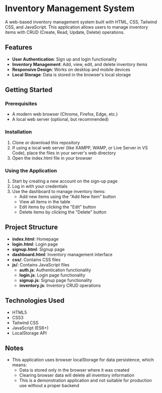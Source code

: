 # Inventory Management System

A web-based inventory management system built with HTML, CSS, Tailwind CSS, and JavaScript. This application allows users to manage inventory items with CRUD (Create, Read, Update, Delete) operations.

## Features

- **User Authentication**: Sign up and login functionality
- **Inventory Management**: Add, view, edit, and delete inventory items
- **Responsive Design**: Works on desktop and mobile devices
- **Local Storage**: Data is stored in the browser's local storage

## Getting Started

### Prerequisites

- A modern web browser (Chrome, Firefox, Edge, etc.)
- A local web server (optional, but recommended)

### Installation

1. Clone or download this repository
2. If using a local web server (like XAMPP, WAMP, or Live Server in VS Code), place the files in your server's web directory
3. Open the index.html file in your browser

### Using the Application

1. Start by creating a new account on the sign-up page
2. Log in with your credentials
3. Use the dashboard to manage inventory items:
   - Add new items using the "Add New Item" button
   - View all items in the table
   - Edit items by clicking the "Edit" button
   - Delete items by clicking the "Delete" button

## Project Structure

- **index.html**: Homepage
- **login.html**: Login page
- **signup.html**: Signup page
- **dashboard.html**: Inventory management interface
- **css/**: Contains CSS files
- **js/**: Contains JavaScript files
  - **auth.js**: Authentication functionality
  - **login.js**: Login page functionality
  - **signup.js**: Signup page functionality
  - **inventory.js**: Inventory CRUD operations

## Technologies Used

- HTML5
- CSS3
- Tailwind CSS
- JavaScript (ES6+)
- LocalStorage API

## Notes

- This application uses browser localStorage for data persistence, which means:
  - Data is stored only in the browser where it was created
  - Clearing browser data will delete all inventory information
  - This is a demonstration application and not suitable for production use without a proper backend